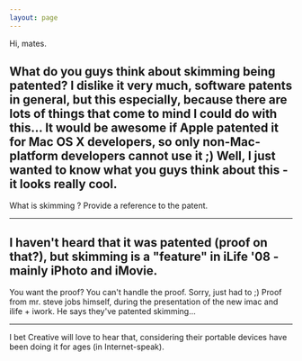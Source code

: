 ```yaml
---
layout: page
---
```


Hi, mates.

What do you guys think about skimming being patented? I dislike it very much, software patents in general, but this especially, because there are lots of things that come to mind I could do with this...
It would be awesome if Apple patented it for Mac OS X developers, so only non-Mac-platform developers cannot use it ;)
Well, I just wanted to know what you guys think about this - it looks really cool.
----
What is skimming ? Provide a reference to the patent.

----

I haven't heard that it was patented (proof on that?), but skimming is a "feature" in iLife '08 - mainly iPhoto and iMovie.
----

You want the proof? You can't handle the proof. Sorry, just had to ;)
Proof from mr. steve jobs himself, during the presentation of the new imac and ilife + iwork. He says they've patented skimming...


----
I bet Creative will love to hear that, considering their portable devices have been doing it for ages (in Internet-speak).
